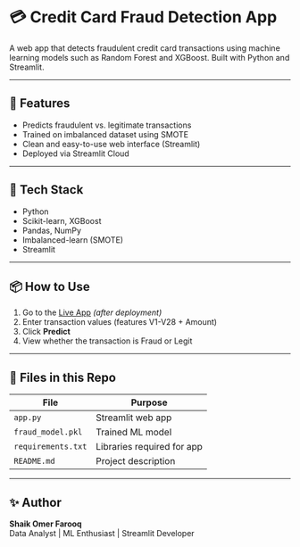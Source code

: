 # 💳 Credit Card Fraud Detection App

A web app that detects fraudulent credit card transactions using machine learning models such as Random Forest and XGBoost. Built with Python and Streamlit.

---

## 🚀 Features

- Predicts fraudulent vs. legitimate transactions
- Trained on imbalanced dataset using SMOTE
- Clean and easy-to-use web interface (Streamlit)
- Deployed via Streamlit Cloud

---

## 🧠 Tech Stack

- Python
- Scikit-learn, XGBoost
- Pandas, NumPy
- Imbalanced-learn (SMOTE)
- Streamlit

---

## 📦 How to Use

1. Go to the [Live App](https://your-username.streamlit.app) *(after deployment)*
2. Enter transaction values (features V1-V28 + Amount)
3. Click **Predict**
4. View whether the transaction is Fraud or Legit

---

## 📁 Files in this Repo

| File | Purpose |
|------|---------|
| `app.py` | Streamlit web app |
| `fraud_model.pkl` | Trained ML model |
| `requirements.txt` | Libraries required for app |
| `README.md` | Project description |

---

## ✨ Author

**Shaik Omer Farooq**  
Data Analyst | ML Enthusiast | Streamlit Developer
